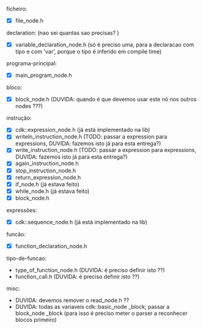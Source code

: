 ficheiro:
- [x] file_node.h

declaration: (nao sei quantas sao precisas? )
- [x] variable_declaration_node.h (só é preciso uma, para a declaracao com tipo e com 'var', porque o tipo
    é inferido em compile time)

programa-principal:
- [x] main_program_node.h 

bloco:
- [x] block_node.h (DUVIDA: quando é que devemos usar este nó nos outros nodes ???)

instrução:
- [x] cdk::expression_node.h (já está implementado na lib)
- [x] writeln_instruction_node.h (TODO: passar a expression para expressions, DUVIDA: fazemos isto já para esta entrega?)
- [x] write_instruction_node.h (TODO: passar a expression para expressions, DUVIDA: fazemos isto já para esta entrega?)
- [x] again_instruction_node.h
- [x] stop_instruction_node.h 
- [x] return_expression_node.h 
- [x] if_node.h (já estava feito)
- [x] while_node.h (já estava feito)
- [x] block_node.h 

expressões:
- [x] cdk::sequence_node.h (já está implementado na lib)

funcão:
- [x] function_declaration_node.h 

tipo-de-funcao:
- type_of_function_node.h (DUVIDA: é preciso definir isto ??)
- function_call.h (DUVIDA: é preciso definir isto ??)

misc:
- DUVIDA: devemos remover o read_node.h ??
- DUVIDA: todas as variaveis cdk::basic_node _block; passar a block_node _block (para isso é preciso meter o parser a reconhecer blocos primeiro)